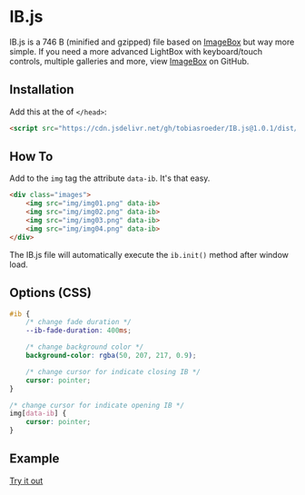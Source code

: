 # IB.js
IB.js is a 746 B (minified and gzipped) file based on [ImageBox](https://github.com/tobiasroeder/ImageBox) but way more simple. If you need a more advanced LightBox with keyboard/touch controls, multiple galleries and more, view [ImageBox](https://github.com/tobiasroeder/ImageBox#readme) on GitHub.

## Installation

Add this at the of `</head>`:
```html
<script src="https://cdn.jsdelivr.net/gh/tobiasroeder/IB.js@1.0.1/dist/ib.min.js" defer></script>
```

## How To

Add to the `img` tag the attribute `data-ib`. It's that easy.

```html
<div class="images">
    <img src="img/img01.png" data-ib>
    <img src="img/img02.png" data-ib>
    <img src="img/img03.png" data-ib>
    <img src="img/img04.png" data-ib>
</div>
```

The IB.js file will automatically execute the `ib.init()` method after window load.

## Options (CSS)

```css
#ib {
    /* change fade duration */
    --ib-fade-duration: 400ms;

    /* change background color */
    background-color: rgba(50, 207, 217, 0.9);

    /* change cursor for indicate closing IB */
    cursor: pointer;
}

/* change cursor for indicate opening IB */
img[data-ib] {
    cursor: pointer;
}
```

## Example

[Try it out](https://codepen.io/tobiasroeder/pen/zYEgWoM)

